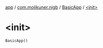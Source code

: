 [app](../../index.md) / [com.molikuner.nigb](../index.md) / [BasicApp](index.md) / [&lt;init&gt;](./-init-.md)

# &lt;init&gt;

`BasicApp()`